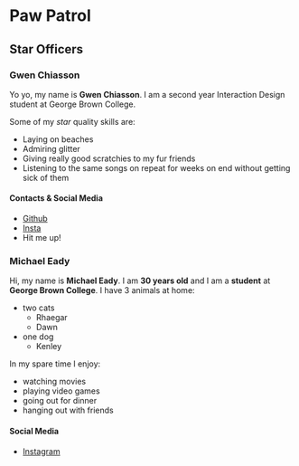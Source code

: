 # Paw Patrol

## Star Officers

### Gwen Chiasson

Yo yo, my name is **Gwen Chiasson**. I am a second year Interaction Design student at George Brown College.  

Some of my *star* quality skills are:
* Laying on beaches
* Admiring glitter
* Giving really good scratchies to my fur friends
* Listening to the same songs on repeat for weeks on end without getting sick of them

#### Contacts & Social Media

* [Github](https://github.com/gwenchiasson)
* [Insta](https://www.instagram.com/gc.capture/)
* Hit me up!

### Michael Eady

Hi, my name is **Michael Eady**. I am **30 years old** and I am a __student__ at
**George Brown College**. I have 3 animals at home:
* two cats
  * Rhaegar
  * Dawn
* one dog
  * Kenley

 In my spare time I enjoy:
  * watching movies
  * playing video games
  * going out for dinner
  * hanging out with friends

#### Social Media

* [Instagram](https://www.instagram.com/mikeady88/)
